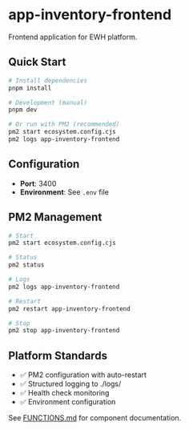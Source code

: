 # app-inventory-frontend

Frontend application for EWH platform.

## Quick Start

```bash
# Install dependencies
pnpm install

# Development (manual)
pnpm dev

# Or run with PM2 (recommended)
pm2 start ecosystem.config.cjs
pm2 logs app-inventory-frontend
```

## Configuration

- **Port**: 3400
- **Environment**: See `.env` file

## PM2 Management

```bash
# Start
pm2 start ecosystem.config.cjs

# Status
pm2 status

# Logs
pm2 logs app-inventory-frontend

# Restart
pm2 restart app-inventory-frontend

# Stop
pm2 stop app-inventory-frontend
```

## Platform Standards

- ✅ PM2 configuration with auto-restart
- ✅ Structured logging to ./logs/
- ✅ Health check monitoring
- ✅ Environment configuration

See [FUNCTIONS.md](./FUNCTIONS.md) for component documentation.
